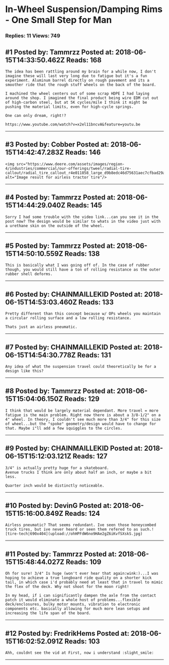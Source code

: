 # In-Wheel Suspension/Damping Rims - One Small Step for Man

### Replies: 11 Views: 749

## \#1 Posted by: Tammrzz Posted at: 2018-06-15T14:33:50.462Z Reads: 168

```
The idea has been rattling around my brain for a while now, I don't imagine these will last very long due to fatigue but it's a fun experiment. Aluminum barrel directly on rough pavement and its a smoother ride that the rough stuff wheels on the back of the board. 

I machined the wheel centers out of some scrap HDPE I had laying around the shop. I imagined the final product being wire EDM cut out of high-carbon steel, but at 5K cycles/mile I think it might be pushing the material limits, even for high-cycle springs. 

One can only dream, right!?

https://www.youtube.com/watch?v=x2el11bncvA&feature=youtu.be
```

---
## \#3 Posted by: Cobber Posted at: 2018-06-15T14:42:47.283Z Reads: 146

```
<img src="https://www.deere.com/assets/images/region-4/industries/commercial/our-offerings/tweel/radial-tire-callout/radial_tire_callout_r4e011858_large_d9b8edc46d75631aec7cfbad29a0e920940465e2.jpg" alt="Image result for airless tractor tire"/>
```

---
## \#4 Posted by: Tammrzz Posted at: 2018-06-15T14:44:29.040Z Reads: 145

```
Sorry I had some trouble with the video link...can you see it in the post now? The design would be similar to whats in the video just with a urethane skin on the outside of the wheel.
```

---
## \#5 Posted by: Tammrzz Posted at: 2018-06-15T14:50:10.559Z Reads: 138

```
This is basically what I was going off of. In the case of rubber though, you would still have a ton of rolling resistance as the outer rubber shell deforms.
```

---
## \#6 Posted by: CHAINMAILLEKID Posted at: 2018-06-15T14:53:03.460Z Reads: 133

```
Pretty different than this concept because w/ OPs wheels you maintain a circular rolling surface and a low rolling resistance.

Thats just an airless pneumatic.
```

---
## \#7 Posted by: CHAINMAILLEKID Posted at: 2018-06-15T14:54:30.778Z Reads: 131

```
Any idea of what the suspension travel could theoretically be for a design like this?
```

---
## \#8 Posted by: Tammrzz Posted at: 2018-06-15T15:04:06.150Z Reads: 129

```
I think that would be largely material dependant. More travel = more fatigue is the main problem. Right now there is about a 3/8-1/2" on a 4" wheel. In theory, I couldn't see much more than 3/4" for this size of wheel...but the "spoke" geometry/design would have to change for that. Maybe i"ll add a few squiggles to the circles.
```

---
## \#9 Posted by: CHAINMAILLEKID Posted at: 2018-06-15T15:12:03.121Z Reads: 127

```
3/4" is actually pretty huge for a skateboard.
Avenue trucks I think are only about half an inch, or maybe a bit less.

Quarter inch would be distinctly noticeable.
```

---
## \#10 Posted by: DevinG Posted at: 2018-06-15T15:16:00.849Z Reads: 124

```
Airless pneumatic? That seems redundant. Ive seen those honeycombed truck tires, but ive never heard or seen them refered to as such.![tire-tech|690x404](upload://ohHPFdW6no9HAe2gZ6iKvfSXskS.jpg)
```

---
## \#11 Posted by: Tammrzz Posted at: 2018-06-15T15:48:44.027Z Reads: 109

```
Oh for sure! 3/4" Is huge (won't ever hear that again:wink:)...I was hoping to achieve a true longboard ride quality on a shorter kick tail, in which case i'd probably need at least that in travel to mimic the flex of the deck. Why not shoot for the moon right!

In my head, if i can significantly dampen the axle from the contact patch it would eliminate a whole host of problems...flexible deck/enclosures, bulky motor mounts, vibration to electronic components etc. basically allowing for much more lean setups and increasing the life span of the board.
```

---
## \#12 Posted by: FredrikHems Posted at: 2018-06-15T16:02:52.091Z Reads: 103

```
Ahh, couldnt see the vid at First, now i understand :slight_smile:
```

---
